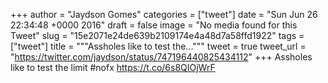 
+++
author = "Jaydson Gomes"
categories = ["tweet"]
date = "Sun Jun 26 22:34:48 +0000 2016"
draft = false
image = "No media found for this Tweet"
slug = "15e2071e24de639b2109174e4a48d7a58ffd1922"
tags = ["tweet"]
title = """Assholes like to test the..."""
tweet = true
tweet_url = "https://twitter.com/jaydson/status/747196440825434112"
+++
Assholes like to test the limit #nofx https://t.co/6s8QIOjWrF
